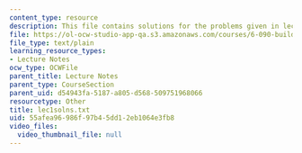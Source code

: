 ```yaml
---
content_type: resource
description: This file contains solutions for the problems given in lecture 1.
file: https://ol-ocw-studio-app-qa.s3.amazonaws.com/courses/6-090-building-programming-experience-a-lead-in-to-6-001-january-iap-2005/55afea96986f97b45dd12eb1064e3fb8_lec1solns.txt
file_type: text/plain
learning_resource_types:
- Lecture Notes
ocw_type: OCWFile
parent_title: Lecture Notes
parent_type: CourseSection
parent_uid: d54943fa-5187-a805-d568-509751968066
resourcetype: Other
title: lec1solns.txt
uid: 55afea96-986f-97b4-5dd1-2eb1064e3fb8
video_files:
  video_thumbnail_file: null
---
```

